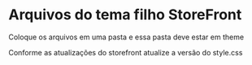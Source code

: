 # Arquivos do tema filho StoreFront

Coloque os arquivos em uma pasta e essa pasta deve estar em theme

Conforme as atualizações do storefront atualize a versão do style.css
